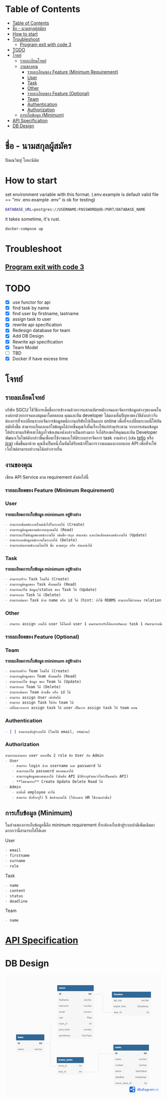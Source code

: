# Table of Contents
- [Table of Contents](#table-of-contents)
- [ชื่อ - นามสกุลผู้สมัคร](#ชื่อ---นามสกุลผู้สมัคร)
- [How to start](#how-to-start)
- [Troubleshoot](#troubleshoot)
  - [Program exit with code 3](#program-exit-with-code-3)
- [TODO](#todo)
- [โจทย์](#โจทย์)
  - [รายละเอียดโจทย์](#รายละเอียดโจทย์)
  - [งานของคุณ](#งานของคุณ)
    - [รายละเอียดของ Feature (Minimum Requirement)](#รายละเอียดของ-feature-minimum-requirement)
    - [User](#user)
    - [Task](#task)
    - [Other](#other)
    - [รายละเอียดของ Feature (Optional)](#รายละเอียดของ-feature-optional)
    - [Team](#team)
    - [Authentication](#authentication)
    - [Authorization](#authorization)
  - [การเก็บข้อมูล (Minimum)](#การเก็บข้อมูล-minimum)
- [API Specification](#api-specification)
- [DB Design](#db-design)
# ชื่อ - นามสกุลผู้สมัคร
ปัณณวิชญ์ โลหะนิมิต

# How to start
set environment variable with this format. (.env.example is default valid file == "mv .env.example .env" is ok for testing)
```sh
DATABASE_URL=postgres://USERNAME:PASSWORD@db:PORT/DATABASE_NAME
```
it takes sometime, it's rust.
```sh
docker-compose up
```

# Troubleshoot
## [Program exit with code 3](https://github.com/diesel-rs/diesel/discussions/2947)

# TODO
- [x] use functor for api
- [x] find task by name
- [x] find user by firstname, lastname
- [x] assign task to user
- [x] rewrite api specification
- [x] Redesign database for team
- [x] Add DB Design
- [x] Rewrite api specification
- [x] Team Model
- [ ] TBD
- [x] Docker if have excess time

# โจทย์

[//]: # "- [Minimum Requirement](#คำแนะนำ)"
[//]: # "- [Optional Requirement](#รายละเอียดของ Feature (Minimum Requirement))"

## รายละเอียดโจทย์

บริษัท SGCU ใช้วิธีการเช็คชื่อการเข้างานด้วยการแสกนบัตรพนักงานและจัดการข้อมูลต่างๆของคนในองค์กรด้วยการจดลงสมุดมาโดยตลอด คุณและทีม developer ได้มองเห็นปัญหาของวิธีดังกล่าวจึงต้องการที่จะเปลี่ยนระบบจัดการข้อมูลพนักงานบริษัทไปเป็นแบบ online เพื่อที่จะเปลี่ยนระบบนี้ให้ทันสมัยยิ่งขึ้น สามารถเก็บและแก้ไขข้อมูลได้ง่ายขึ้นคุณจึงยื่นเรื่องให้แก่ท่านประธาน
จากการเสนอข้อมูลให้ประธานบริษัทเขาได้ถูกใจข้อเสนอดังกล่าวเป็นอย่างมาก จึงได้ร้องขอให้คุณและทีม Developer พัฒนาเว็บไซต์ดังกล่าวขึ้นเพื่อมาใช้งานและให้มีระบบการจัดการ task งานต่างๆ (เช่น [tello](https://trello.com) หรือ [jira](https://www.atlassian.com/software/jira)) เพิ่มขึ้นมาด้วย คุณซึ่งเป็นหนึ่งในทีมได้รับหน้าที่ในการวางแผนและออกแบบ API เพื่อที่จะให้เว็บไซต์สามารถทำงานได้อย่างราบรื่น

## งานของคุณ

เขียน API Service ตาม requirement ดังต่อไปนี้

### รายละเอียดของ Feature (Minimum Requirement)

### User

**รายละเอียดการเก็บข้อมูล minimum อยู่ข้างล่าง**

```markdown
- สามารถเพิ่มพนักงานใหม่เข้าไปในระบบได้ (Create)
- สามารถดูข้อมูลของพนักงานทุกคนได้ (Read)
- สามารถแก้ไขข้อมูลของพนักงานได้ เช่นชื่อ-สกุล ตำแหน่ง และเงินเดือนของพนักงานได้ (Update)
- สามารถลบข้อมูลพนักงานในระบบได้ (Delete)
- สามารถค้นหาพนักงานโดยใช้ ชื่อ นามสกุล หรือ ตำแหน่งได้
```

### Task

**รายละเอียดการเก็บข้อมูล minimum อยู่ข้างล่าง**

```markdown
- สามารถสร้าง Task ใหม่ได้ (Create)
- สามารถดูข้อมูลของ Task ทั้งหมดได้ (Read)
- สามารถแก้ไข ข้อมูล/status ของ Task ได้ (Update)
- สามารถลบ Task ได้ (Delete)
- สามารถค้นหา Task ด้วย name หรือ id ได้ (hint: ถ้าใช้ RDBMS สามารถใช้กำหนด relation ของ model ได้)
```

### Other

```markdown
- สามารถ assign งานให้ user ได้โดยที่ user 1 คนสามารถรับได้หลายอันและ task 1 อันสามารถมีผู้รับผิดชอบได้หลายคน
```

### รายละเอียดของ Feature (Optional)

### Team

**รายละเอียดการเก็บข้อมูล minimum อยู่ข้างล่าง**

```markdown
- สามารถสร้าง Team ใหม่ได้ (Create)
- สามารถดูข้อมูลของ Team ทั้งหมดได้ (Read)
- สามารถแก้ไข ข้อมูล ของ Team ได้ (Update)
- สามารถลบ Team ได้ (Delete)
- สามารถค้นหา Team ด้วยชื่อ หรือ id ได้
- สามารถ assign User เข้าทีมได้
- สามารถ assign Task ให้กับ team ได้
- เปลี่ยนจากการ assign task ให้ user เป็นการ assign task ให้ team แทน
```

### Authentication

```markdown
- [ ] สามารถเข้าสู่ระบบได้ (โดยใช้ email, รหัสผ่าน)
```

### Authorization

```markdown
สามารถแบ่งแยก user ออกเป็น 2 role คือ User กับ Admin 
- User
   - สามารถ login ด้วย username และ password ได้
   - สามารถแก้ไข password ของตนเองได้ 
   - สามารถดูข้อมูลของตนเองได้ (นั่นคือ API มีวิธีระบุตัวตนว่าใครเป็นคนยิง API) 
   - **ไม่สามารถ** Create Update Delete Read ได้ 
- Admin 
   - ทำสิ่งที่ employee ทำได้ 
   - สามารถ สิ่งที่ระบุไว้ 5 ข้อด้านบนได้ (ให้เฉพาะ HR ใช้งานเท่านั้น)
```

## การเก็บข้อมูล (Minimum)

ในส่วนของการเก็บข้อมูลนี้คือ minimum requirement ที่จะต้องเก็บเข้าสู่ระบบถ้ามีเพิ่มเติมมามากกว่านี้สามารถใส่ได้เลย

User

```markdown
- email
- firstname
- surname
- role
```

Task

```markdown
- name
- content
- status
- deadline
```

Team

```markdown
- name
```

# [API Specification](/tests/README.md)
# DB Design
![DB Desgin](DBDiagram.png)